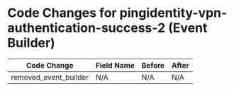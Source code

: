 # Code Changes for pingidentity-vpn-authentication-success-2 (Event Builder)

| Code Change | Field Name | Before | After |
|-------------|------------|--------|-------|
| removed_event_builder | N/A | N/A | N/A |